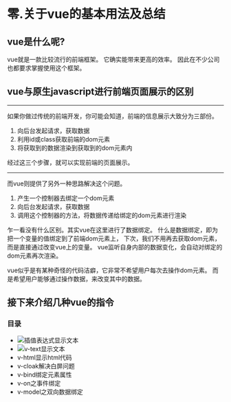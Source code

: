 # 零.关于vue的基本用法及总结
## vue是什么呢?

vue就是一款比较流行的前端框架。
它确实能带来更高的效率。
因此在不少公司也都要求掌握使用这个框架。


## vue与原生javascript进行前端页面展示的区别

-----------------

如果你做过传统的前端开发，你可能会知道，前端的信息展示大致分为三部份。

1. 向后台发起请求，获取数据
2. 利用id或class获取前端的dom元素
3. 将获取到的数据渲染到获取到的dom元素内

经过这三个步骤，就可以实现前端的页面展示。

--------------

而vue则提供了另外一种思路解决这个问题。

1. 产生一个控制器去绑定一个dom元素
2. 向后台发起请求，获取数据
3. 调用这个控制器的方法，将数据传递给绑定的dom元素进行渲染

乍一看没有什么区别。其实vue在这里进行了数据绑定。
什么是数据绑定，即为把一个变量的值绑定到了前端dom元素上，
下次，我们不用再去获取dom元素，而是直接通过改变vue上的变量。
vue监听自身内部的数据变化，会自动对绑定的dom元素再次渲染。

vue似乎是有某种奇怪的代码洁癖，它非常不希望用户每次去操作dom元素。
而是希望用户能够通过操作数据，来改变其中的数据。



## 接下来介绍几种vue的指令

### 目录


+ ![**插值表达式**显示文本]()
+ ![v-text显示文本]()
+ v-html显示html代码
+ v-cloak解决白屏问题
+ v-bind绑定元素属性
+ v-on之事件绑定
+ v-model之双向数据绑定














